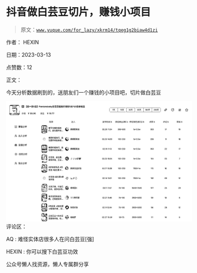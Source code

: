 # 抖音做白芸豆切片，赚钱小项目

> 原文：[`www.yuque.com/for_lazy/xkrm14/tqeg1g2biaw4d1zi`](https://www.yuque.com/for_lazy/xkrm14/tqeg1g2biaw4d1zi)



作者： HEXIN



日期：2023-03-13



点赞数：12

<ne-hole id="u95cdcc4c" data-lake-id="u95cdcc4c">

正文：



今天分析数据刷到的，送朋友们一个赚钱的小项目吧，切片做白芸豆



![](img/14c14bc7ed84f603b4155e7273db71b5.png)  <ne-hole id="u167bac9c" data-lake-id="u167bac9c"><ne-p id="u0603d935" data-lake-id="u0603d935">评论区：



AQ : 难怪实体店很多人在问白芸豆[强]



HEXIN : 你可以搜下白芸豆功效

<ne-hole id="uc8412460" data-lake-id="uc8412460">

公众号懒人找资源，懒人专属群分享

</ne-hole></ne-hole></ne-p></ne-hole>